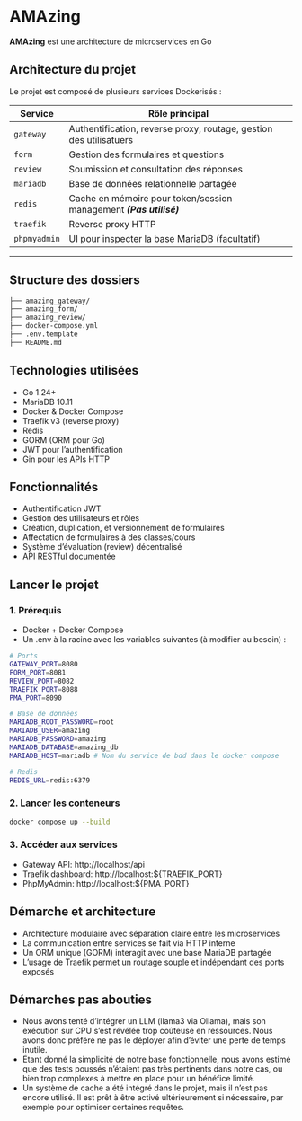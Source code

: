 # AMAzing

**AMAzing** est une architecture de microservices en Go


## Architecture du projet

Le projet est composé de plusieurs services Dockerisés :

| Service       | Rôle principal                                 |
|---------------|------------------------------------------------|
| `gateway`     | Authentification, reverse proxy, routage, gestion des utilisatuers       |
| `form`        | Gestion des formulaires et questions           |
| `review`      | Soumission et consultation des réponses        |
| `mariadb`     | Base de données relationnelle partagée         |
| `redis`       | Cache en mémoire pour token/session management ***(Pas utilisé)*** |
| `traefik`     | Reverse proxy HTTP                              |
| `phpmyadmin`  | UI pour inspecter la base MariaDB (facultatif) |

---

## Structure des dossiers

```bash
├── amazing_gateway/
├── amazing_form/
├── amazing_review/
├── docker-compose.yml
├── .env.template
├── README.md
```

## Technologies utilisées
- Go 1.24+
- MariaDB 10.11
- Docker & Docker Compose
- Traefik v3 (reverse proxy)
- Redis
- GORM (ORM pour Go)
- JWT pour l’authentification
- Gin pour les APIs HTTP

## Fonctionnalités
- Authentification JWT
- Gestion des utilisateurs et rôles
- Création, duplication, et versionnement de formulaires
- Affectation de formulaires à des classes/cours
- Système d’évaluation (review) décentralisé
- API RESTful documentée

## Lancer le projet
### 1. Prérequis
- Docker + Docker Compose
- Un .env à la racine avec les variables suivantes (à modifier au besoin) :

```bash
# Ports
GATEWAY_PORT=8080
FORM_PORT=8081
REVIEW_PORT=8082
TRAEFIK_PORT=8088
PMA_PORT=8090

# Base de données
MARIADB_ROOT_PASSWORD=root
MARIADB_USER=amazing
MARIADB_PASSWORD=amazing
MARIADB_DATABASE=amazing_db
MARIADB_HOST=mariadb # Nom du service de bdd dans le docker compose

# Redis
REDIS_URL=redis:6379
```


### 2. Lancer les conteneurs
```bash
docker compose up --build
```

### 3. Accéder aux services
- Gateway API: http://localhost/api
- Traefik dashboard: http://localhost:${TRAEFIK_PORT}
- PhpMyAdmin: http://localhost:${PMA_PORT}

## Démarche et architecture
- Architecture modulaire avec séparation claire entre les microservices
- La communication entre services se fait via HTTP interne
- Un ORM unique (GORM) interagit avec une base MariaDB partagée
- L’usage de Traefik permet un routage souple et indépendant des ports exposés

## Démarches pas abouties
- Nous avons tenté d’intégrer un LLM (llama3 via Ollama), mais son exécution sur CPU s’est révélée trop coûteuse en ressources. Nous avons donc préféré ne pas le déployer afin d’éviter une perte de temps inutile.
- Étant donné la simplicité de notre base fonctionnelle, nous avons estimé que des tests poussés n’étaient pas très pertinents dans notre cas, ou bien trop complexes à mettre en place pour un bénéfice limité.
- Un système de cache a été intégré dans le projet, mais il n’est pas encore utilisé. Il est prêt à être activé ultérieurement si nécessaire, par exemple pour optimiser certaines requêtes.
